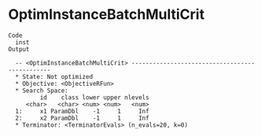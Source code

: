 # OptimInstanceBatchMultiCrit

    Code
      inst
    Output
      
      -- <OptimInstanceBatchMultiCrit> -----------------------------------------------
      * State: Not optimized
      * Objective: <ObjectiveRFun>
      * Search Space:
             id    class lower upper nlevels
         <char>   <char> <num> <num>   <num>
      1:     x1 ParamDbl    -1     1     Inf
      2:     x2 ParamDbl    -1     1     Inf
      * Terminator: <TerminatorEvals> (n_evals=20, k=0)

